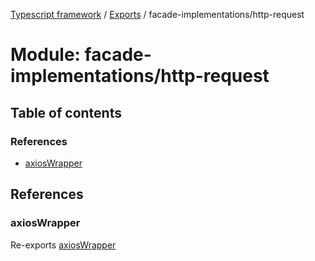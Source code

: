 [Typescript framework](../index.md) / [Exports](../modules.md) / facade-implementations/http-request

# Module: facade-implementations/http-request

## Table of contents

### References

- [axiosWrapper](facade_implementations_http_request.md#axioswrapper)

## References

### axiosWrapper

Re-exports [axiosWrapper](facade_implementations_http_request_axios_wrapper.md#axioswrapper)
